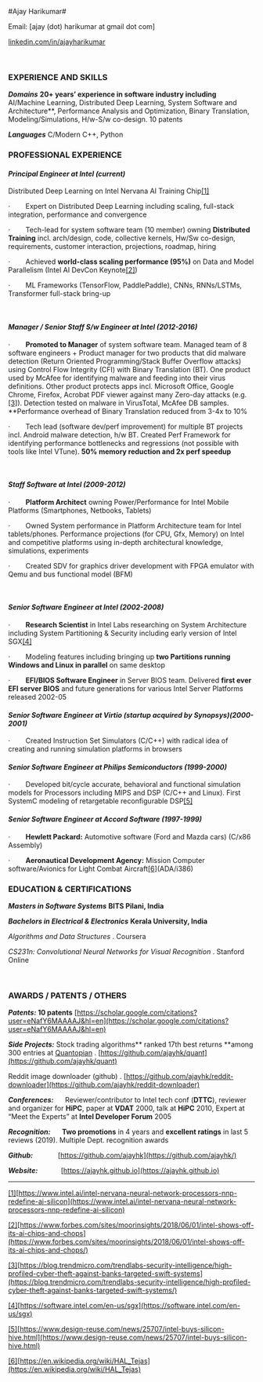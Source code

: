 #Ajay Harikumar#

Email: [ajay (dot) harikumar at gmail dot com]

[linkedin.com/in/ajayharikumar](http://www.linkedin.com/in/ajayharikumar)

 

### EXPERIENCE AND SKILLS

**_Domains_**
**20+ years’ experience in software industry including** AI/Machine Learning, Distributed Deep Learning, System Software and Architecture**, Performance Analysis and Optimization,
Binary Translation, Modeling/Simulations, H/w-S/w co-design. 10 patents

**_Languages_**
C/Modern C++, Python


### PROFESSIONAL EXPERIENCE

#### _Principal Engineer at Intel (current)_

Distributed Deep Learning on Intel Nervana AI Training Chip[[1]](#_ftn1)

·       
Expert on Distributed Deep Learning including
scaling, full-stack integration, performance and convergence 

·       
Tech-lead for system software team (10 member) owning
**Distributed Training** incl. arch/design,
code, collective kernels, Hw/Sw co-design, requirements, customer interaction,
projections, roadmap, hiring

·       
Achieved **world-class
scaling performance (95%)** on Data and Model Parallelism (Intel AI DevCon
Keynote[[2]](#_ftn2))

·       
ML Frameworks (TensorFlow, PaddlePaddle), CNNs,
RNNs/LSTMs, Transformer full-stack bring-up

 

#### _Manager / Senior Staff S/w Engineer at Intel (2012-2016)_

·       
**Promoted to Manager** of system software team. Managed team of 8 software engineers + Product manager for two products that did malware detection (Return Oriented Programming/Stack Buffer Overflow attacks) using Control Flow Integrity (CFI) with Binary Translation (BT). One product used by McAfee for identifying malware and feeding into their virus definitions. Other product protects apps incl. Microsoft Office, Google Chrome, Firefox, Acrobat PDF viewer against many Zero-day attacks (e.g.[[3]](#_ftn3)). Detection
tested on malware in VirusTotal, McAfee DB samples. **Performance overhead of Binary Translation reduced from 3-4x to 10%

·       
Tech lead (software dev/perf improvement) for multiple BT projects incl. Android malware detection, h/w BT. Created Perf Framework for identifying performance bottlenecks and regressions (not possible with tools like Intel VTune). **50% memory reduction and 2x perf speedup**

 

#### _Staff Software at Intel (2009-2012)_

·       
**Platform Architect** owning Power/Performance for Intel Mobile Platforms (Smartphones, Netbooks, Tablets) 

·       
Owned System performance in Platform Architecture team for Intel tablets/phones. Performance projections (for CPU, Gfx, Memory) on Intel and competitive platforms using in-depth architectural knowledge, simulations, experiments 

·       
Created SDV for graphics driver development with FPGA emulator with Qemu and bus functional model (BFM)

 

#### _Senior Software Engineer at Intel (2002-2008)_

·       
**Research Scientist** in Intel Labs researching on System Architecture including System Partitioning & Security including early version of Intel SGX[[4]](#_ftn4)

·       
Modeling features including bringing up **two Partitions running Windows and Linux in parallel** on same desktop

·       
**EFI/BIOS Software Engineer** in Server BIOS team. Delivered **first ever EFI server BIOS** and future generations for various Intel Server Platforms released 2002-05



#### _Senior Software Engineer at Virtio (startup acquired by Synopsys)(2000-2001)_

·       
Created Instruction Set Simulators (C/C++) with radical idea of creating and running simulation platforms in browsers



#### _Senior Software Engineer at Philips Semiconductors (1999-2000)_

·       
Developed bit/cycle accurate, behavioral and functional simulation models for Processors including MIPS and DSP (C/C++ and Linux). First SystemC modeling of retargetable reconfigurable DSP[[5]](#_ftn5)



#### _Senior Software Engineer at Accord Software (1997-1999)_

·       
**Hewlett Packard:**
Automotive software (Ford and Mazda cars) (C/x86 Assembly) 

·       
**Aeronautical
Development Agency:** Mission Computer software/Avionics for Light Combat Aircraft[[6]](#_ftn6)(ADA/i386)


### EDUCATION & CERTIFICATIONS

**_Masters in Software Systems_**   **BITS Pilani, India**

**_Bachelors in Electrical & Electronics_**   **Kerala University, India**


_Algorithms and Data Structures_ .  Coursera

_CS231n: Convolutional Neural Networks for Visual Recognition_ .  Stanford Online

                        

### AWARDS / PATENTS / OTHERS

**_Patents:_ 10 patents**
[https://scholar.google.com/citations?user=eNafY6MAAAAJ&hl=en](https://scholar.google.com/citations?user=eNafY6MAAAAJ&hl=en)

**_Side Projects:_**
Stock trading algorithms** ranked 17th best returns **among 300 entries at [Quantopian](https://www.quantopian.com/) . 
[https://github.com/ajayhk/quant](https://github.com/ajayhk/quant)

Reddit image downloader (github) . 
[https://github.com/ajayhk/reddit-downloader](https://github.com/ajayhk/reddit-downloader)

**_Conferences:_**        Reviewer/contributor to Intel tech conf (**DTTC**), reviewer and organizer for **HiPC**, paper at **VDAT** 2000, talk at **HiPC** 2010, Expert at “Meet the Experts” at **Intel Developer Forum** 2005

**_Recognition:_**        **Two promotions** in 4 years and **excellent ratings** in last 5 reviews (2019). 
Multiple Dept. recognition awards

**_Github:_**             [https://github.com/ajayhk](https://github.com/ajayhk/)

**_Website:_**            [https://ajayhk.github.io](https://ajayhk.github.io)



* * *

[[1]](#_ftnref1)[https://www.intel.ai/intel-nervana-neural-network-processors-nnp-redefine-ai-silicon](https://www.intel.ai/intel-nervana-neural-network-processors-nnp-redefine-ai-silicon)

[[2]](#_ftnref2)[https://www.forbes.com/sites/moorinsights/2018/06/01/intel-shows-off-its-ai-chips-and-chops](https://www.forbes.com/sites/moorinsights/2018/06/01/intel-shows-off-its-ai-chips-and-chops/)

[[3]](#_ftnref3)[https://blog.trendmicro.com/trendlabs-security-intelligence/high-profiled-cyber-theft-against-banks-targeted-swift-systems](https://blog.trendmicro.com/trendlabs-security-intelligence/high-profiled-cyber-theft-against-banks-targeted-swift-systems/)

[[4]](#_ftnref4)[https://software.intel.com/en-us/sgx](https://software.intel.com/en-us/sgx)

[[5]](#_ftnref5)[https://www.design-reuse.com/news/25707/intel-buys-silicon-hive.html](https://www.design-reuse.com/news/25707/intel-buys-silicon-hive.html)

[[6]](#_ftnref6)[https://en.wikipedia.org/wiki/HAL_Tejas](https://en.wikipedia.org/wiki/HAL_Tejas)
